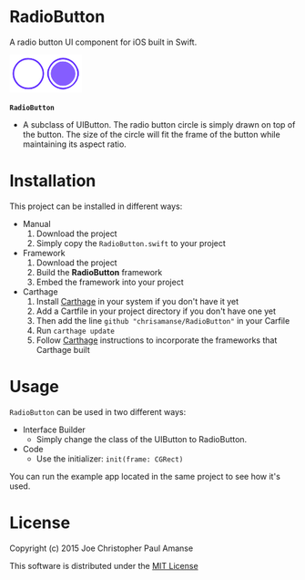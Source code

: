 # RadioButton

A radio button UI component for iOS built in Swift.

![RadioButton image](./Images/RadioButton.png)

**`RadioButton`**
  - A subclass of UIButton. The radio button circle is simply drawn on top of the button. The size of the circle will fit the frame of the button while maintaining its aspect ratio.

# Installation

This project can be installed in different ways:
  - Manual
    1. Download the project
    2. Simply copy the `RadioButton.swift` to your project
  - Framework
    1. Download the project
    2. Build the **RadioButton** framework
    3. Embed the framework into your project
  - Carthage
    1. Install [Carthage](https://github.com/carthage/carthage) in your system if you don't have it yet
    2. Add a Cartfile in your project directory if you don't have one yet
    3. Then add the line `github "chrisamanse/RadioButton"` in your Carfile
    4. Run `carthage update`
    5. Follow [Carthage](https://github.com/carthage/carthage) instructions to incorporate the frameworks that Carthage built

# Usage

`RadioButton` can be used in two different ways:
  - Interface Builder
    - Simply change the class of the UIButton to RadioButton.
  - Code
    - Use the initializer: `init(frame: CGRect)`

You can run the example app located in the same project to see how it's used.

# License

Copyright (c) 2015 Joe Christopher Paul Amanse

This software is distributed under the [MIT License](./LICENSE)
